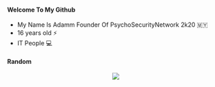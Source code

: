 #### Welcome To My Github
- My Name Is Adamm Founder Of PsychoSecurityNetwork 2k20 🇲🇾
- 16 years old ⚡
- IT People 💻

#### Random

<p align="center"><a href="https://github.com/ad4mmm1337"><img src="https://github-readme-stats.vercel.app/api?username=ad4mmm1337&show_icons=true&theme=radical"></a></p>
</div>
